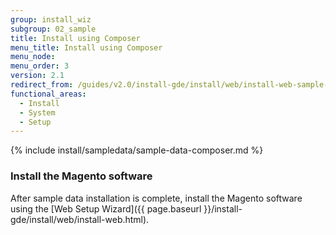 ```yaml
---
group: install_wiz
subgroup: 02_sample
title: Install using Composer
menu_title: Install using Composer
menu_node:
menu_order: 3
version: 2.1
redirect_from: /guides/v2.0/install-gde/install/web/install-web-sample-data-cli.html
functional_areas:
  - Install
  - System
  - Setup
---
```


{% include install/sampledata/sample-data-composer.md %}

### Install the Magento software

After sample data installation is complete, install the Magento software using the [Web Setup Wizard]({{ page.baseurl }}/install-gde/install/web/install-web.html).
